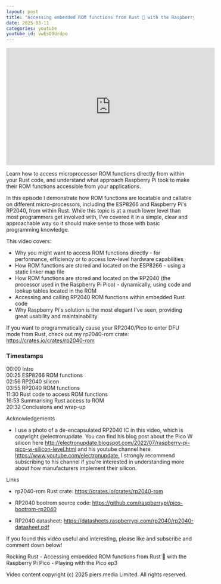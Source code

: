 ```yaml
---
layout: post
title: "Accessing embedded ROM functions from Rust 🦀 with the Raspberry Pi Pico"
date: 2025-03-11
categories: youtube
youtube_id: vwEsO9Urdpo
---
```


<!-- You can customize your embedded video appearance -->
<div class="video-container">
    <iframe 
        width="560" 
        height="315" 
        src="https://www.youtube.com/embed/vwEsO9Urdpo" 
        frameborder="0" 
        allow="accelerometer; autoplay; encrypted-media; gyroscope; picture-in-picture" 
        allowfullscreen>
    </iframe>
</div>

Learn how to access microprocessor ROM functions directly from within your Rust code, and understand what approach Raspberry Pi took to make their ROM functions accessible from your applications.  

In this episode I demonstrate how ROM functions are locatable and callable on different micro-processors, including the ESP8266 and Raspberry Pi's RP2040, from within Rust.  While this topic is at a much lower level than most programmers get involved with, I've covered it in a simple, clear and approachable way so it should make sense to those with basic programming knowledge.  

This video covers:  
- Why you might want to access ROM functions directly - for performance, efficiency or to access low-level hardware capabilities  
- How ROM functions are stored and located on the ESP8266 - using a static linker map file  
- How ROM functions are stored and located on the RP2040 (the processor used in the Raspberry Pi Pico) - dynamically, using code and lookup tables located in the ROM  
- Accessing and calling RP2040 ROM functions within embedded Rust code  
- Why Raspberry Pi's solution is the most elegant I've seen, providing great usability and maintainability  

If you want to programmatically cause your RP2040/Pico to enter DFU mode from Rust, check out my rp2040-rom crate: <https://crates.io/crates/rp2040-rom>  


### Timestamps

00:00 Intro  
00:25 ESP8266 ROM functions  
02:56 RP2040 silicon  
03:55 RP2040 ROM functions  
11:30 Rust code to access ROM functions  
16:53 Summarising Rust access to ROM  
20:32 Conclusions and wrap-up  

Acknowledgements  

* I use a photo of a de-encapsulated RP2040 IC in this video, which is copyright @electronupdate. You can find his blog post about the Pico W silicon here <http://electronupdate.blogspot.com/2022/07/raspberry-pi-pico-w-silicon-level.html> and his youtube channel here <https://www.youtube.com/electronupdate.> I strongly recommend subscribing to his channel if you're interested in understanding more about how manufacturers implement their silicon.  

Links  

* rp2040-rom Rust crate: <https://crates.io/crates/rp2040-rom>  

* RP2040 bootrom source code: <https://github.com/raspberrypi/pico-bootrom-rp2040>  

* RP2040 datasheet: <https://datasheets.raspberrypi.com/rp2040/rp2040-datasheet.pdf>  

If you found this video useful and interesting, please like and subscribe and comment down below!  

Rocking Rust - Accessing embedded ROM functions from Rust 🦀 with the Raspberry Pi Pico - Playing with the Pico ep3  

Video content copyright (c) 2025 piers.media Limited. All rights reserved.  